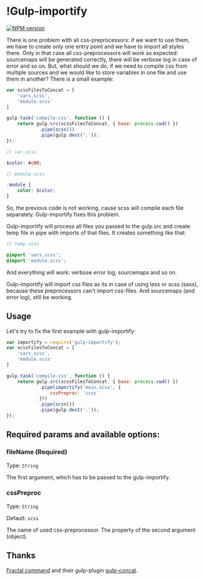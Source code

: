 # !Gulp-importify

[![NPM version][npm-image]][npm-url]

There is one problem with all css-preprocessors: if we want to use them, we have to create only one entry point and we have to import all styles there. Only in that case all css-preprocessors will work as expected: sourcemaps will be generated correctly, there will be verbose log in case of error and so on. But, what should we do, if we need to compile css from multiple sources and we would like to store variables in one file and use them in another? There is a small example:

```javascript
var scssFilesToConcat = [
    'vars.scss',
    'module.scss'
]

gulp.task('compile-css', function () {
    return gulp.src(scssFilesToConcat, { base: process.cwd() })
            .pipe(scss())
            .pipe(gulp.dest('.'));
});
```
```scss
// var.scss

$color: #c00;

// module.scss

.module {
    color: $color;
}
```

So, the previous code is not working, cause scss will compile each file separately. Gulp-importify fixes this problem.

Gulp-importify will process all files you passed to the gulp.src and create temp file in pipe with imports of that files. It creates something like that:

```scss
// temp.scss

@import 'vars.scss';
@import 'module.scss';
```

And everything will work: verbose error log, sourcemaps and so on.

Gulp-importify will import css files as its in case of using less or scss (sass), because these preprocessors can't import css-files. And sourcemaps (and error log), still be working.

## Usage

Let's try to fix the first example with gulp-importify:
```javascript
var importify = require('gulp-importify');
var scssFilesToConcat = [
    'vars.scss',
    'module.scss'
]

gulp.task('compile-css', function () {
    return gulp.src(scssFilesToConcat, { base: process.cwd() })
            .pipe(importify('main.scss', {
                cssPreproc: 'scss' 
            }))
            .pipe(scss())
            .pipe(gulp.dest('.'));
});
```

## Required params and available options:

### fileName (Required)

Type: `String`

The first argument, which has to be passed to the gulp-importify.

### cssPreproc

Type: `String`

Default: `scss`

The name of used css-preprocessor. The property of the second argument (object).

## Thanks

[Fractal command](http://wearefractal.com/) and their gulp-plugin [gulp-concat](https://github.com/wearefractal/gulp-concat#readme).


[npm-url]: https://npmjs.org/package/gulp-importify
[npm-image]: http://img.shields.io/npm/v/gulp-importify.svg
